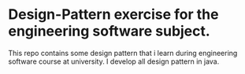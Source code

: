 # Design-Pattern exercise for the engineering software subject.

This repo contains some design pattern that i learn during engineering software course at university.
I develop all design pattern in java.
